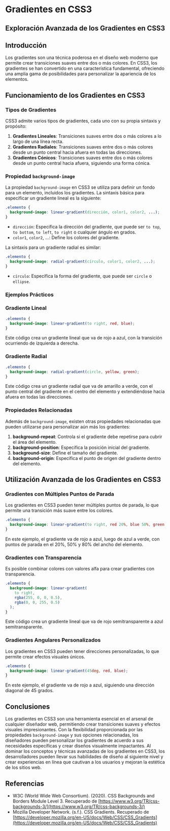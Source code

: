 # Gradientes en CSS3

## Exploración Avanzada de los Gradientes en CSS3

## Introducción

Los gradientes son una técnica poderosa en el diseño web moderno que permite crear transiciones suaves entre dos o más colores. En CSS3, los gradientes se han convertido en una característica fundamental, ofreciendo una amplia gama de posibilidades para personalizar la apariencia de los elementos.

## Funcionamiento de los Gradientes en CSS3

### Tipos de Gradientes

CSS3 admite varios tipos de gradientes, cada uno con su propia sintaxis y propósito:

1. **Gradientes Lineales**: Transiciones suaves entre dos o más colores a lo largo de una línea recta.
2. **Gradientes Radiales**: Transiciones suaves entre dos o más colores desde un punto central hacia afuera en todas las direcciones.
3. **Gradientes Cónicos**: Transiciones suaves entre dos o más colores desde un punto central hacia afuera, siguiendo una forma cónica.

### Propiedad `background-image`

La propiedad `background-image` en CSS3 se utiliza para definir un fondo para un elemento, incluidos los gradientes. La sintaxis básica para especificar un gradiente lineal es la siguiente:

```css
.elemento {
  background-image: linear-gradient(dirección, color1, color2, ...);
}
```

- `dirección`: Especifica la dirección del gradiente, que puede ser `to top`, `to bottom`, `to left`, `to right` o cualquier ángulo en grados.
- `color1`, `color2`, ...: Define los colores del gradiente.

La sintaxis para un gradiente radial es similar:

```css
.elemento {
  background-image: radial-gradient(círculo, color1, color2, ...);
}
```

- `círculo`: Especifica la forma del gradiente, que puede ser `circle` o `ellipse`.

### Ejemplos Prácticos

### Gradiente Lineal

```css
.elemento {
  background-image: linear-gradient(to right, red, blue);
}
```

Este código crea un gradiente lineal que va de rojo a azul, con la transición ocurriendo de izquierda a derecha.

### Gradiente Radial

```css
.elemento {
  background-image: radial-gradient(circle, yellow, green);
}
```

Este código crea un gradiente radial que va de amarillo a verde, con el punto central del gradiente en el centro del elemento y extendiéndose hacia afuera en todas las direcciones.

### Propiedades Relacionadas

Además de `background-image`, existen otras propiedades relacionadas que pueden utilizarse para personalizar aún más los gradientes:

1. **background-repeat**: Controla si el gradiente debe repetirse para cubrir el área del elemento.
2. **background-position**: Especifica la posición inicial del gradiente.
3. **background-size**: Define el tamaño del gradiente.
4. **background-origin**: Especifica el punto de origen del gradiente dentro del elemento.

## Utilización Avanzada de los Gradientes en CSS3

### Gradientes con Múltiples Puntos de Parada

Los gradientes en CSS3 pueden tener múltiples puntos de parada, lo que permite una transición más suave entre los colores.

```css
.elemento {
  background-image: linear-gradient(to right, red 20%, blue 50%, green 80%);
}
```

En este ejemplo, el gradiente va de rojo a azul, luego de azul a verde, con puntos de parada en el 20%, 50% y 80% del ancho del elemento.

### Gradientes con Transparencia

Es posible combinar colores con valores alfa para crear gradientes con transparencia.

```css
.elemento {
  background-image: linear-gradient(
    to right,
    rgba(255, 0, 0, 0.5),
    rgba(0, 0, 255, 0.5)
  );
}
```

Este código crea un gradiente lineal que va de rojo semitransparente a azul semitransparente.

### Gradientes Angulares Personalizados

Los gradientes en CSS3 pueden tener direcciones personalizadas, lo que permite crear efectos visuales únicos.

```css
.elemento {
  background-image: linear-gradient(45deg, red, blue);
}
```

En este ejemplo, el gradiente va de rojo a azul, siguiendo una dirección diagonal de 45 grados.

## Conclusiones

Los gradientes en CSS3 son una herramienta esencial en el arsenal de cualquier diseñador web, permitiendo crear transiciones suaves y efectos visuales impresionantes. Con la flexibilidad proporcionada por las propiedades `background-image` y sus opciones relacionadas, los diseñadores pueden personalizar los gradientes de acuerdo a sus necesidades específicas y crear diseños visualmente impactantes. Al dominar los conceptos y técnicas avanzadas de los gradientes en CSS3, los desarrolladores pueden llevar sus habilidades de diseño al siguiente nivel y crear experiencias en línea que cautivan a los usuarios y mejoran la estética de los sitios web.

## Referencias

- W3C (World Wide Web Consortium). (2020). CSS Backgrounds and Borders Module Level 3. Recuperado de [https://www.w3.org/TR/css-backgrounds-3/](https://www.w3.org/TR/css-backgrounds-3/)
- Mozilla Developer Network. (s.f.). CSS Gradients. Recuperado de [https://developer.mozilla.org/en-US/docs/Web/CSS/CSS_Gradients](https://developer.mozilla.org/en-US/docs/Web/CSS/CSS_Gradients)
